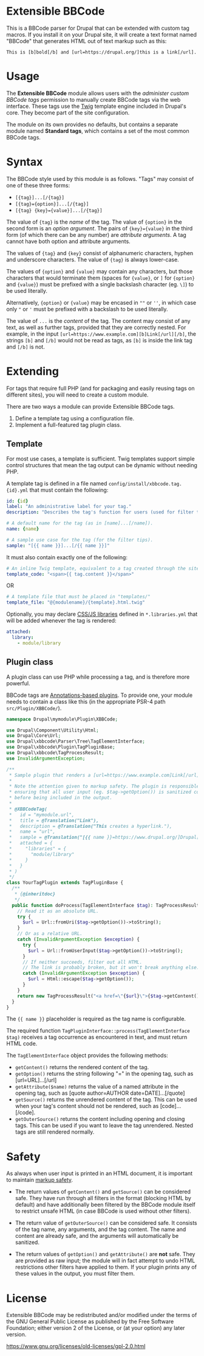 # Extensible BBCode

This is a BBCode parser for Drupal that can be extended with custom tag macros.
If you install it on your Drupal site, it will create a text format named
"BBCode" that generates HTML out of text markup such as this:

    This is [b]bold[/b] and [url=https://drupal.org/]this is a link[/url].

# Usage

The **Extensible BBCode** module allows users with the *administer custom BBCode
tags* permission to manually create BBCode tags via the web interface. These
tags use the [Twig](https://twig.sensiolabs.org/) template engine included
in Drupal's core. They become part of the site configuration.

The module on its own provides no defaults, but contains a separate module
named **Standard tags**, which contains a set of the most common BBCode tags.

# Syntax

The BBCode style used by this module is as follows. "Tags" may consist of one
of these three forms:

- `[{tag}]...[/{tag}]`
- `[{tag}={option}]...[/{tag}]`
- `[{tag} {key}={value}]...[/{tag}]`

The value of `{tag}` is the *name* of the tag. The value of `{option}` in the
second form is an *option argument*. The pairs of `{key}={value}` in the third
form (of which there can be any number) are *attribute arguments*. A tag cannot
have both option and attribute arguments.

The values of `{tag}` and `{key}` consist of alphanumeric characters, hyphen
and underscore characters. The value of `{tag}` is always lower-case.

The values of `{option}` and `{value}` may contain any characters, but those
characters that would terminate them (spaces for `{value}`, or `]` for
`{option}` and `{value}`) must be prefixed with a single backslash character
 (eg. `\]`) to be used literally.

Alternatively, `{option}` or `{value}` may be encased in `""` or `''`, in which
case only `"` or `'` must be prefixed with a backslash to be used literally.

The value of `...` is the *content* of the tag. The content may consist of any
text, as well as further tags, provided that they are correctly nested. For
example, in the input `[url=https://www.example.com][b]Link[/url][/b]`, the
strings `[b]` and `[/b]` would not be read as tags, as `[b]` is inside the
link tag and `[/b]` is not.

# Extending

For tags that require full PHP (and for packaging and easily reusing tags on 
different sites), you will need to create a custom module.

There are two ways a module can provide Extensible BBCode tags.

1. Define a template tag using a configuration file.
2. Implement a full-featured tag plugin class.

## Template

For most use cases, a template is sufficient. Twig templates support simple
control structures that mean the tag output can be dynamic without needing PHP.

A template tag is defined in a file named `config/install/xbbcode.tag.{id}.yml`
that must contain the following:

```yaml
id: {id}
label: "An administrative label for your tag."
description: "Describes the tag's function for users (used for filter tips)."

# A default name for the tag (as in [name]...[/name]).
name: {name}

# A sample use case for the tag (for the filter tips).
sample: "[{{ name }}]...[/{{ name }}]"
```

It must also contain exactly one of the following:

```yaml
# An inline Twig template, equivalent to a tag created through the site:
template_code: "<span>{{ tag.content }}</span>"
```

OR

```yaml
# A template file that must be placed in "templates/"
template_file: "@{modulename}/{template}.html.twig"
```

Optionally, you may declare [CSS/JS libraries](https://www.drupal.org/developing/api/8/assets)
defined in `*.libraries.yml` that will be added whenever the tag is rendered:

```yaml
attached:
  library:
    - module/library
```

## Plugin class

A plugin class can use PHP while processing a tag, and is therefore more
powerful.

BBCode tags are [Annotations-based plugins](https://www.drupal.org/node/1882526).
To provide one, your module needs to contain a class like this (in the
appropriate PSR-4 path `src/Plugin/XBBCode/`).

```php
namespace Drupal\mymodule\Plugin\XBBCode;

use Drupal\Component\Utility\Html;
use Drupal\Core\Url;
use Drupal\xbbcode\Parser\Tree\TagElementInterface;
use Drupal\xbbcode\Plugin\TagPluginBase;
use Drupal\xbbcode\TagProcessResult;
use InvalidArgumentException;

/**
 * Sample plugin that renders a [url=https://www.example.com]Link[/url] tag.
 *
 * Note the attention given to markup safety. The plugin is responsible for
 * ensuring that all user input (eg. $tag->getOption()) is sanitized correctly
 * before being included in the output.
 *
 * @XBBCodeTag(
 *   id = "mymodule.url",
 *   title = @Translation("Link"),
 *   description = @Translation("This creates a hyperlink."),
 *   name = "url",
 *   sample = @Translation("[{{ name }}=https://www.drupal.org/]Drupal[/{{ name }}]")
 *   attached = {
 *     "libraries" = {
 *       "module/library"
 *     }
 *   }
 * )
 */
class YourTagPlugin extends TagPluginBase {
  /**
   * {@inheritdoc}
   */
  public function doProcess(TagElementInterface $tag): TagProcessResult {
    // Read it as an absolute URL.
    try {
      $url = Url::fromUri($tag->getOption())->toString();
    }
    // Or as a relative URL.
    catch (InvalidArgumentException $exception) {
      try {
        $url = Url::fromUserInput($tag->getOption())->toString();
      }
      // If neither succeeds, filter out all HTML.
      // The link is probably broken, but it won't break anything else.
      catch (InvalidArgumentException $exception) {
        $url = Html::escape($tag->getOption());
      }
    }
    return new TagProcessResult("<a href=\"{$url}\">{$tag->getContent()}</a>");
  }
}
```

The `{{ name }}` placeholder is required as the tag name is configurable.

The required function `TagPluginInterface::process(TagElementInterface $tag)`
receives a tag occurrence as encountered in text, and must return HTML code.

The `TagElementInterface` object provides the following methods:

- `getContent()` returns the rendered content of the tag.
- `getOption()` returns the string following "=" in the opening tag, such as
  [url=URL]...[/url]
- `getAttribute($name)` returns the value of a named attribute in the opening
  tag, such as [quote author=AUTHOR date=DATE]...[/quote]
- `getSource()` returns the unrendered content of the tag. This can be used when
  your tag's content should not be rendered, such as [code]...[/code].
- `getOuterSource()` returns the content including opening and closing tags.
  This can be used if you want to leave the tag unrendered. Nested tags are
  still rendered normally.

# Safety

As always when user input is printed in an HTML document, it is important to
maintain [markup safety](https://www.drupal.org/node/2489544).

* The return values of `getContent()` and `getSource()` can be considered safe.
  They have run through all filters in the format (blocking HTML by default)
  and have additionally been filtered by the BBCode module itself to restrict
  unsafe HTML (in case BBCode is used without other filters).

* The return value of `getOuterSource()` can be considered safe. It consists of
  the tag name, any arguments, and the tag content. The name and content are
  already safe, and the arguments will automatically be sanitized.

* The return values of `getOption()` and `getAttribute()` are **not** safe.
  They are provided as raw input; the module will in fact attempt to undo HTML
  restrictions other filters have applied to them. If your plugin prints any
  of these values in the output, you must filter them.

# License

Extensible BBCode may be redistributed and/or modified under the terms of the
GNU General Public License as published by the Free Software Foundation; either
version 2 of the License, or (at your option) any later version.

https://www.gnu.org/licenses/old-licenses/gpl-2.0.html
